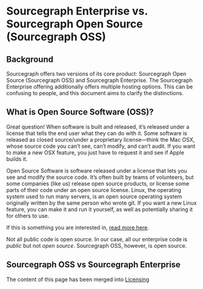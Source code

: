 # Sourcegraph Enterprise vs. Sourcegraph Open Source (Sourcegraph OSS)

## Background

Sourcegraph offers two versions of its core product: Sourcegraph Open Source (Sourcegraph OSS) and Sourcegraph Enterprise. The Sourcegraph Enterprise offering additionally offers multiple hosting options. This can be confusing to people, and this document aims to clarify the distinctions.

## What is Open Source Software (OSS)?

Great question! When software is built and released, it’s released under a license that tells the end user what they can do with it. Some software is released as closed source/under a proprietary license—think the Mac OSX, whose source code you can’t see, can’t modify, and can’t audit. If you want to make a new OSX feature, you just have to request it and see if Apple builds it.

Open Source Software is software released under a license that lets you see and modify the source code. It’s often built by teams of volunteers, but some companies (like us) release open source products, or license some parts of their code under an open source license. Linux, the operating system used to run many servers, is an open source operating system originally written by the same person who wrote git. If you want a new Linux feature, you can make it and run it yourself, as well as potentially sharing it for others to use.

If this is something you are interested in, [read more here](https://opensource.com/resources/what-open-source).

Not all public code is open source. In our case, all our enterprise code is _public_ but not _open source_. Sourcegraph OSS, however, is open source.

## Sourcegraph OSS vs Sourcegraph Enterprise

The content of this page has been merged into [Licensing](../product/licensing.md)
